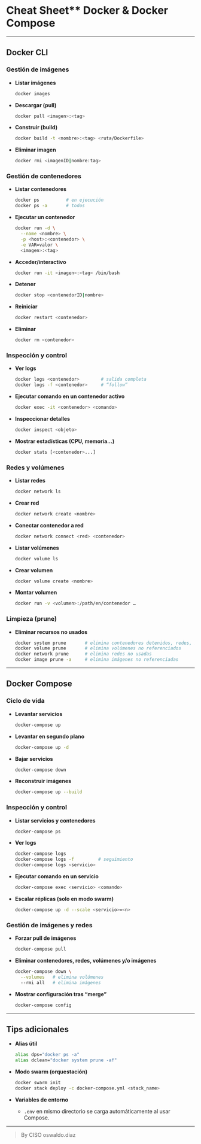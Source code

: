 # Cheat Sheet** Docker & Docker Compose 

---

## Docker CLI

### Gestión de imágenes

* **Listar imágenes**

  ```bash
  docker images
  ```
* **Descargar (pull)**

  ```bash
  docker pull <imagen>:<tag>
  ```
* **Construir (build)**

  ```bash
  docker build -t <nombre>:<tag> <ruta/Dockerfile>
  ```
* **Eliminar imagen**

  ```bash
  docker rmi <imagenID|nombre:tag>
  ```

### Gestión de contenedores

* **Listar contenedores**

  ```bash
  docker ps          # en ejecución
  docker ps -a       # todos
  ```
* **Ejecutar un contenedor**

  ```bash
  docker run -d \
    --name <nombre> \
    -p <host>:<contenedor> \
    -e VAR=valor \
    <imagen>:<tag>
  ```
* **Acceder/interactivo**

  ```bash
  docker run -it <imagen>:<tag> /bin/bash
  ```
* **Detener**

  ```bash
  docker stop <contenedorID|nombre>
  ```
* **Reiniciar**

  ```bash
  docker restart <contenedor>
  ```
* **Eliminar**

  ```bash
  docker rm <contenedor>
  ```

### Inspección y control

* **Ver logs**

  ```bash
  docker logs <contenedor>        # salida completa
  docker logs -f <contenedor>     # “follow”
  ```
* **Ejecutar comando en un contenedor activo**

  ```bash
  docker exec -it <contenedor> <comando>
  ```
* **Inspeccionar detalles**

  ```bash
  docker inspect <objeto>
  ```
* **Mostrar estadísticas (CPU, memoria…)**

  ```bash
  docker stats [<contenedor>...]
  ```

### Redes y volúmenes

* **Listar redes**

  ```bash
  docker network ls
  ```
* **Crear red**

  ```bash
  docker network create <nombre>
  ```
* **Conectar contenedor a red**

  ```bash
  docker network connect <red> <contenedor>
  ```
* **Listar volúmenes**

  ```bash
  docker volume ls
  ```
* **Crear volumen**

  ```bash
  docker volume create <nombre>
  ```
* **Montar volumen**

  ```bash
  docker run -v <volumen>:/path/en/contenedor …
  ```

### Limpieza (prune)

* **Eliminar recursos no usados**

  ```bash
  docker system prune       # elimina contenedores detenidos, redes, imágenes “dangling”
  docker volume prune       # elimina volúmenes no referenciados
  docker network prune      # elimina redes no usadas
  docker image prune -a     # elimina imágenes no referenciadas
  ```

---

## Docker Compose

### Ciclo de vida

* **Levantar servicios**

  ```bash
  docker-compose up
  ```
* **Levantar en segundo plano**

  ```bash
  docker-compose up -d
  ```
* **Bajar servicios**

  ```bash
  docker-compose down
  ```
* **Reconstruir imágenes**

  ```bash
  docker-compose up --build
  ```

### Inspección y control

* **Listar servicios y contenedores**

  ```bash
  docker-compose ps
  ```
* **Ver logs**

  ```bash
  docker-compose logs
  docker-compose logs -f         # seguimiento
  docker-compose logs <servicio>  
  ```
* **Ejecutar comando en un servicio**

  ```bash
  docker-compose exec <servicio> <comando>
  ```
* **Escalar réplicas (solo en modo swarm)**

  ```bash
  docker-compose up -d --scale <servicio>=<n>
  ```

### Gestión de imágenes y redes

* **Forzar pull de imágenes**

  ```bash
  docker-compose pull
  ```
* **Eliminar contenedores, redes, volúmenes y/o imágenes**

  ```bash
  docker-compose down \
    --volumes   # elimina volúmenes
    --rmi all   # elimina imágenes
  ```
* **Mostrar configuración tras “merge”**

  ```bash
  docker-compose config
  ```

---

## Tips adicionales

* **Alias útil**

  ```bash
  alias dps="docker ps -a"
  alias dclean="docker system prune -af"
  ```
* **Modo swarm (orquestación)**

  ```bash
  docker swarm init
  docker stack deploy -c docker-compose.yml <stack_name>
  ```
* **Variables de entorno**

  * `.env` en mismo directorio se carga automáticamente al usar Compose.

---

> By CISO oswaldo.diaz 
